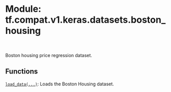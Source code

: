 <div itemscope itemtype="http://developers.google.com/ReferenceObject">
<meta itemprop="name" content="tf.compat.v1.keras.datasets.boston_housing" />
<meta itemprop="path" content="Stable" />
</div>

# Module: tf.compat.v1.keras.datasets.boston_housing


<table class="tfo-notebook-buttons tfo-api" align="left">
</table>



Boston housing price regression dataset.



## Functions

[`load_data(...)`](../../../../../tf/keras/datasets/boston_housing/load_data.md): Loads the Boston Housing dataset.



